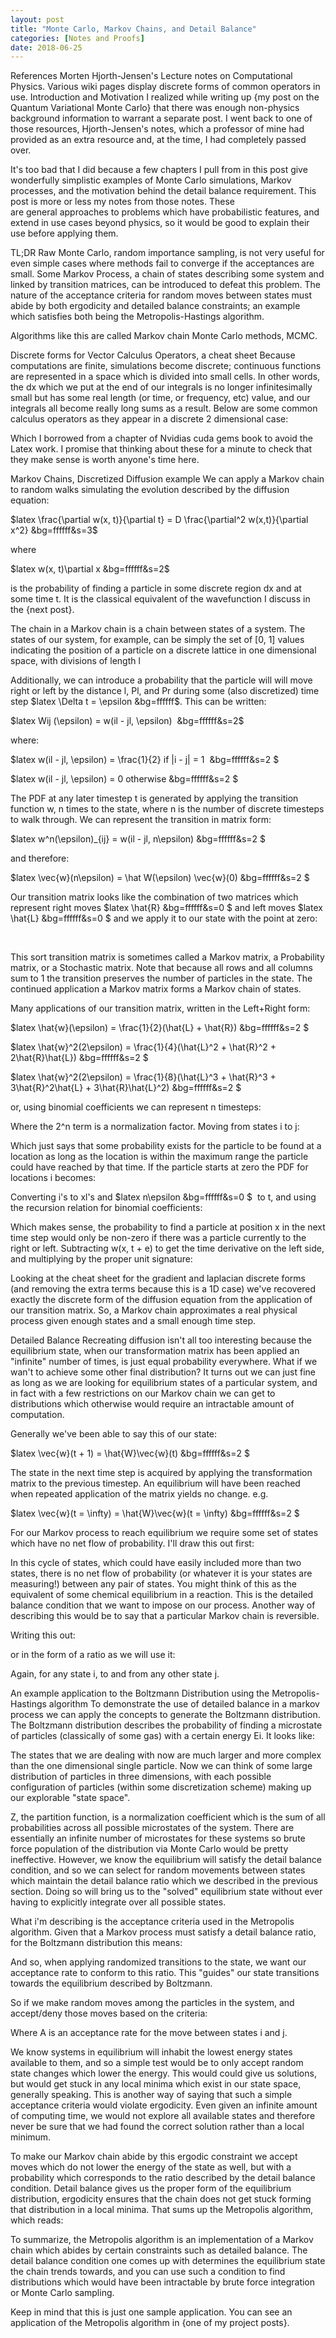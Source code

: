 ```yaml
---
layout: post
title: "Monte Carlo, Markov Chains, and Detail Balance"
categories: [Notes and Proofs]
date: 2018-06-25
---
```


References
Morten Hjorth-Jensen's Lecture notes on Computational Physics.
Various wiki pages display discrete forms of common operators in use.
Introduction and Motivation
I realized while writing up {my post on the Quantum Variational Monte Carlo} that there was enough non-physics background information to warrant a separate post. I went back to one of those resources, Hjorth-Jensen's notes, which a professor of mine had provided as an extra resource and, at the time, I had completely passed over.

It's too bad that I did because a few chapters I pull from in this post give wonderfully simplistic examples of Monte Carlo simulations, Markov processes, and the motivation behind the detail balance requirement. This post is more or less my notes from those notes. These are general approaches to problems which have probabilistic features, and extend in use cases beyond physics, so it would be good to explain their use before applying them.

TL;DR
Raw Monte Carlo, random importance sampling, is not very useful for even simple cases where methods fail to converge if the acceptances are small. Some Markov Process, a chain of states describing some system and linked by transition matrices, can be introduced to defeat this problem. The nature of the acceptance criteria for random moves between states must abide by both ergodicity and detailed balance constraints; an example which satisfies both being the Metropolis-Hastings algorithm.

Algorithms like this are called Markov chain Monte Carlo methods, MCMC.

Discrete forms for Vector Calculus Operators, a cheat sheet
Because computations are finite, simulations become discrete; continuous functions are represented in a space which is divided into small cells. In other words, the dx which we put at the end of our integrals is no longer infinitesimally small but has some real length (or time, or frequency, etc) value, and our integrals all become really long sums as a result. Below are some common calculus operators as they appear in a discrete 2 dimensional case:



Which I borrowed from a chapter of Nvidias cuda gems book to avoid the Latex work. I promise that thinking about these for a minute to check that they make sense is worth anyone's time here.

Markov Chains, Discretized Diffusion example
We can apply a Markov chain to random walks simulating the evolution described by the diffusion equation:

$latex \frac{\partial w(x, t)}{\partial t} = D \frac{\partial^2 w(x,t)}{\partial x^2} &bg=ffffff&s=3$

where

$latex w(x, t)\partial x &bg=ffffff&s=2$

is the probability of finding a particle in some discrete region dx and at some time t. It is the classical equivalent of the wavefunction I discuss in the {next post}.

The chain in a Markov chain is a chain between states of a system. The states of our system, for example, can be simply the set of [0, 1] values indicating the position of a particle on a discrete lattice in one dimensional space, with divisions of length l



Additionally, we can introduce a probability that the particle will will move right or left by the distance l, Pl, and Pr during some (also discretized) time step $latex \Delta t = \epsilon &bg=ffffff$. This can be written:

$latex Wij (\epsilon) = w(il - jl, \epsilon)  &bg=ffffff&s=2$

where:

$latex w(il - jl, \epsilon) = \frac{1}{2} if |i - j| = 1  &bg=ffffff&s=2 $

$latex w(il - jl, \epsilon) = 0 otherwise &bg=ffffff&s=2 $

The PDF at any later timestep t is generated by applying the transition function w, n times to the state, where n is the number of discrete timesteps to walk through. We can represent the transition in matrix form:

$latex w^n(\epsilon)_{ij} = w(il - jl, n\epsilon) &bg=ffffff&s=2 $

and therefore:

$latex \vec{w}(n\epsilon) = \hat W(\epsilon) \vec{w}(0) &bg=ffffff&s=2 $

Our transition matrix looks like the combination of two matrices which represent right moves $latex \hat{R} &bg=ffffff&s=0 $ and left moves $latex \hat{L} &bg=ffffff&s=0 $ and we apply it to our state with the point at zero:

 

This sort transition matrix is sometimes called a Markov matrix, a Probability matrix, or a Stochastic matrix. Note that because all rows and all columns sum to 1 the transition preserves the number of particles in the state. The continued application a Markov matrix forms a Markov chain of states.

Many applications of our transition matrix, written in the Left+Right form:

$latex \hat{w}(\epsilon) = \frac{1}{2}(\hat{L} + \hat{R}) &bg=ffffff&s=2 $

$latex \hat{w}^2(2\epsilon) = \frac{1}{4}(\hat{L}^2 + \hat{R}^2 + 2\hat{R}\hat{L}) &bg=ffffff&s=2 $

$latex \hat{w}^2(2\epsilon) = \frac{1}{8}(\hat{L}^3 + \hat{R}^3 + 3\hat{R}^2\hat{L} + 3\hat{R}\hat{L}^2) &bg=ffffff&s=2 $

or, using binomial coefficients we can represent n timesteps:



Where the 2^n term is a normalization factor. Moving from states i to j:



Which just says that some probability exists for the particle to be found at a location as long as the location is within the maximum range the particle could have reached by that time. If the particle starts at zero the PDF for locations i becomes:



Converting i's to xl's and $latex n\epsilon &bg=ffffff&s=0 $  to t, and using the recursion relation for binomial coefficients:



Which makes sense, the probability to find a particle at position x in the next time step would only be non-zero if there was a particle currently to the right or left. Subtracting w(x, t + e) to get the time derivative on the left side, and multiplying by the proper unit signature:



Looking at the cheat sheet for the gradient and laplacian discrete forms (and removing the extra terms because this is a 1D case) we've recovered exactly the discrete form of the diffusion equation from the application of our transition matrix. So, a Markov chain approximates a real physical process given enough states and a small enough time step.

Detailed Balance
Recreating diffusion isn't all too interesting because the equilibrium state, when our transformation matrix has been applied an "infinite" number of times, is just equal probability everywhere. What if we wan't to achieve some other final distribution? It turns out we can just fine as long as we are looking for equilibrium states of a particular system, and in fact with a few restrictions on our Markov chain we can get to distributions which otherwise would require an intractable amount of computation.

Generally we've been able to say this of our state:

$latex \vec{w}(t + 1) = \hat{W}\vec{w}(t) &bg=ffffff&s=2 $

The state in the next time step is acquired by applying the transformation matrix to the previous timestep. An equilibrium will have been reached when repeated application of the matrix yields no change. e.g.

$latex \vec{w}(t = \infty) = \hat{W}\vec{w}(t = \infty) &bg=ffffff&s=2 $

For our Markov process to reach equilibrium we require some set of states which have no net flow of probability. I'll draw this out first:



In this cycle of states, which could have easily included more than two states, there is no net flow of probability (or whatever it is your states are measuring!) between any pair of states. You might think of this as the equivalent of some chemical equilibrium in a reaction. This is the detailed balance condition that we want to impose on our process. Another way of describing this would be to say that a particular Markov chain is reversible. 

Writing this out:



or in the form of a ratio as we will use it:



Again, for any state i, to and from any other state j.

An example application to the Boltzmann Distribution using the Metropolis-Hastings algorithm
To demonstrate the use of detailed balance in a markov process we can apply the concepts to generate the Boltzmann distribution. The Boltzmann distribution describes the probability of finding a microstate of particles (classically of some gas) with a certain energy Ei. It looks like:



The states that we are dealing with now are much larger and more complex than the one dimensional single particle. Now we can think of some large distribution of particles in three dimensions, with each possible configuration of particles (within some discretization scheme) making up our explorable "state space".

Z, the partition function, is a normalization coefficient which is the sum of all probabilities across all possible microstates of the system. There are essentially an infinite number of microstates for these systems so brute force population of the distribution via Monte Carlo would be pretty ineffective. However, we know the equilibrium will satisfy the detail balance condition, and so we can select for random movements between states which maintain the detail balance ratio which we described in the previous section. Doing so will bring us to the "solved" equilibrium state without ever having to explicitly integrate over all possible states.

What i'm describing is the acceptance criteria used in the Metropolis algorithm. Given that a Markov process must satisfy a detail balance ratio, for the Boltzmann distribution this means:



And so, when applying randomized transitions to the state, we want our acceptance rate to conform to this ratio. This "guides" our state transitions towards the equilibrium described by Boltzmann.

So if we make random moves among the particles in the system, and accept/deny those moves based on the criteria:



Where A is an acceptance rate for the move between states i and j.

We know systems in equilibrium will inhabit the lowest energy states available to them, and so a simple test would be to only accept random state changes which lower the energy. This would could give us solutions, but would get stuck in any local minima which exist in our state space, generally speaking. This is another way of saying that such a simple acceptance criteria would violate ergodicity. Even given an infinite amount of computing time, we would not explore all available states and therefore never be sure that we had found the correct solution rather than a local minimum.

To make our Markov chain abide by this ergodic constraint we accept moves which do not lower the energy of the state as well, but with a probability which corresponds to the ratio described by the detail balance condition. Detail balance gives us the proper form of the equilibrium distribution, ergodicity ensures that the chain does not get stuck forming that distribution in a local minima. That sums up the Metropolis algorithm, which reads:



To summarize, the Metropolis algorithm is an implementation of a Markov chain which abides by certain constraints such as detailed balance. The detail balance condition one comes up with determines the equilibrium state the chain trends towards, and you can use such a condition to find distributions which would have been intractable by brute force integration or Monte Carlo sampling.

Keep in mind that this is just one sample application. You can see an application of the Metropolis algorithm in {one of my project posts}.